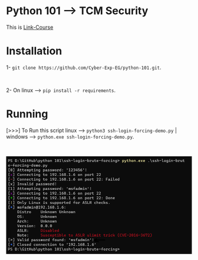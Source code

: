 # Python 101 --> TCM Security
This is [Link-Course](https://academy.tcm-sec.com/courses/enrolled/1451206)

# Installation

1- `git clone https://github.com/Cyber-Exp-EG/python-101.git`.

<br />

2- On linux --> `pip install -r requirements`.

# Running

[>>>] To Run this script linux --> `python3 ssh-login-forcing-demo.py` | windows --> `python.exe ssh-login-forcing-demo.py`.

<br>

![1](screenshots/1.png)